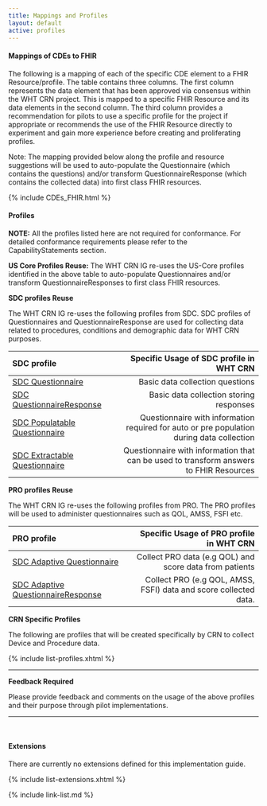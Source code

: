 ```yaml
---
title: Mappings and Profiles
layout: default
active: profiles
---
```


#### Mappings of CDEs to FHIR

The following is a mapping of each of the specific CDE element to a FHIR Resource/profile. The table contains three columns. The first column represents the data element that has been approved via consensus within the WHT CRN project. This is mapped to a specific FHIR Resource and its data elements in the second column. The third column provides a recommendation for pilots to use a specific profile for the project if appropriate or recommends the use of the FHIR Resource directly to experiment and gain more experience before creating and proliferating profiles. 

Note: The mapping provided below along the profile and resource suggestions will be used to auto-populate the Questionnaire (which contains the questions) and/or transform QuestionnaireResponse (which contains the collected data) into first class FHIR resources. 

{% include CDEs_FHIR.html %}


#### Profiles

**NOTE:** All the profiles listed here are not required for conformance. For detailed conformance requirements please refer to the CapabilityStatements section.


**US Core Profiles Reuse:** 
The WHT CRN IG re-uses the US-Core profiles identified in the above table to auto-populate Questionnaires and/or transform QuestionnaireResponses to first class FHIR resources.


**SDC profiles Reuse**

The WHT CRN IG re-uses the following profiles from SDC.
SDC profiles of Questionnaires and QuestionnaireResponse are used for collecting data related to procedures, conditions and demographic data for WHT CRN purposes. 

| SDC profile  | Specific Usage of SDC profile in WHT CRN              |
:------------------|-----------------------------------------------------------------------------------------:|
| [SDC Questionnaire](http://build.fhir.org/ig/HL7/sdc/sdc-questionnaire.html) | Basic data collection questions|
| [SDC QuestionnaireResponse](http://build.fhir.org/ig/HL7/sdc/sdc-questionnaireresponse.html) |Basic data collection storing responses |
| [SDC Populatable Questionnaire](http://build.fhir.org/ig/HL7/sdc/sdc-questionnaire-populate.html)| Questionnaire with information required for auto or pre population during data collection|
| [SDC Extractable Questionnaire](http://build.fhir.org/ig/HL7/sdc/sdc-questionnaire-extract.html)|Questionnaire with information that can be used to transform answers to FHIR Resources|

**PRO profiles Reuse**

The WHT CRN IG re-uses the following profiles from PRO.
The PRO profiles will be used to administer questionnaires such as QOL, AMSS, FSFI etc.


| PRO profile  | Specific Usage of PRO profile in WHT CRN              |
:------------------|-----------------------------------------------------------------------------------------:|
|[SDC Adaptive Questionnaire](http://build.fhir.org/ig/HL7/sdc/sdc-questionnaire-adapt.html)| Collect PRO data (e.g QOL) and score data from patients |
|[SDC Adaptive QuestionnaireResponse](http://build.fhir.org/ig/HL7/sdc/sdc-questionnaireresponse-adapt.html) |Collect PRO (e.g QOL, AMSS, FSFI) data and score collected data. |


**CRN Specific Profiles**

The following are profiles that will be created specifically by CRN to collect Device and Procedure data.



{% include list-profiles.xhtml %}

---
**Feedback Required**

Please provide feedback and comments on the usage of the above profiles and their purpose through pilot implementations.

---

<br />



#### Extensions

There are currently no extensions defined for this implementation guide.


{% include list-extensions.xhtml %}


{% include link-list.md %}

<br />
